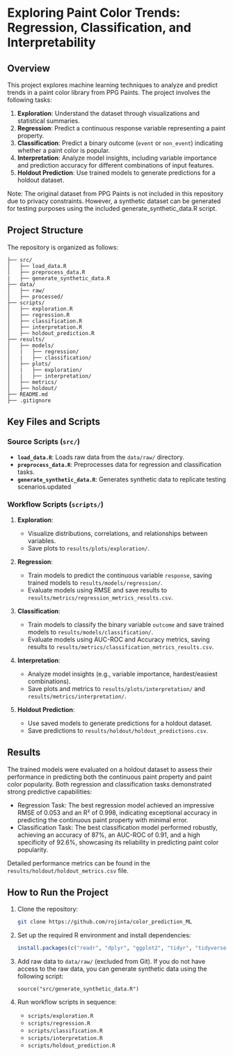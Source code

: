 # Exploring Paint Color Trends: Regression, Classification, and Interpretability

## Overview
This project explores machine learning techniques to analyze and predict trends in a paint color library from PPG Paints. The project involves the following tasks:

1. **Exploration**: Understand the dataset through visualizations and statistical summaries.
2. **Regression**: Predict a continuous response variable representing a paint property.
3. **Classification**: Predict a binary outcome (`event` or `non_event`) indicating whether a paint color is popular.
4. **Interpretation**: Analyze model insights, including variable importance and prediction accuracy for different combinations of input features.
5. **Holdout Prediction**: Use trained models to generate predictions for a holdout dataset.

Note: The original dataset from PPG Paints is not included in this repository due to privacy constraints. However, a synthetic dataset can be generated for testing purposes using the included generate_synthetic_data.R script.

## Project Structure
The repository is organized as follows:

```
├── src/
│   ├── load_data.R
│   ├── preprocess_data.R
|   ├── generate_synthetic_data.R
├── data/
│   ├── raw/
│   ├── processed/
├── scripts/
│   ├── exploration.R
│   ├── regression.R
│   ├── classification.R
│   ├── interpretation.R
│   ├── holdout_prediction.R
├── results/
│   ├── models/
│   |   ├── regression/
│   |   ├── classification/
│   ├── plots/
│   |   ├── exploration/
│   |   ├── interpretation/
│   ├── metrics/
│   ├── holdout/
├── README.md
├── .gitignore
```

## Key Files and Scripts

### Source Scripts (`src/`)
- **`load_data.R`**: Loads raw data from the `data/raw/` directory.
- **`preprocess_data.R`**: Preprocesses data for regression and classification tasks.
- **`generate_synthetic_data.R`**: Generates synthetic data to replicate testing scenarios.updated 

### Workflow Scripts (`scripts/`)
1. **Exploration**:
   - Visualize distributions, correlations, and relationships between variables.
   - Save plots to `results/plots/exploration/`.

2. **Regression**:
   - Train models to predict the continuous variable `response`, saving trained models to `results/models/regression/`.
   - Evaluate models using RMSE and save results to `results/metrics/regression_metrics_results.csv`.

3. **Classification**:
   - Train models to classify the binary variable `outcome` and save trained models to `results/models/classification/`.
   - Evaluate models using AUC-ROC and Accuracy metrics, saving results to `results/metrics/classification_metrics_results.csv`.

4. **Interpretation**:
   - Analyze model insights (e.g., variable importance, hardest/easiest combinations).
   - Save plots and metrics to `results/plots/interpretation/` and `results/metrics/interpretation/`.

5. **Holdout Prediction**:
   - Use saved models to generate predictions for a holdout dataset.
   - Save predictions to `results/holdout/holdout_predictions.csv`.

## Results
The trained models were evaluated on a holdout dataset to assess their performance in predicting both the continuous paint property and paint color popularity. Both regression and classification tasks demonstrated strong predictive capabilities:

- Regression Task: The best regression model achieved an impressive RMSE of 0.053 and an R² of 0.998, indicating exceptional accuracy in predicting the continuous paint property with minimal error.
- Classification Task: The best classification model performed robustly, achieving an accuracy of 87%, an AUC-ROC of 0.91, and a high specificity of 92.6%, showcasing its reliability in predicting paint color popularity.

Detailed performance metrics can be found in the `results/holdout/holdout_metrics.csv` file.

## How to Run the Project
1. Clone the repository:
   ```bash
   git clone https://github.com/rojinta/color_prediction_ML
   ```
2. Set up the required R environment and install dependencies:
   ```r
   install.packages(c("readr", "dplyr", "ggplot2", "tidyr", "tidyverse", "caret", "boot", "tibble", "reshape2", "coefplot", "loo", "randomForest", "glmnet", "e1071", "gbm", "nnet", "earth", "rstanarm", "pROC"))
   ```
3. Add raw data to `data/raw/` (excluded from Git).
    If you do not have access to the raw data, you can generate synthetic data using the following script:
    ```
    source("src/generate_synthetic_data.R")
    ```

4. Run workflow scripts in sequence:
   - `scripts/exploration.R`
   - `scripts/regression.R`
   - `scripts/classification.R`
   - `scripts/interpretation.R`
   - `scripts/holdout_prediction.R`
